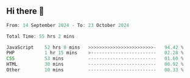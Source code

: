## Hi there 👋
<!--START_SECTION:Muni-->

```Javascript
From: 14 September 2024 - To: 23 October 2024

Total Time: 55 hrs 2 mins

JavaScript    52 hrs 8 mins   >>>>>>>>>>>>>>>>>>>>>>>>-   94.42 %
PHP           1 hr 15 mins    >------------------------   02.28 %
CSS           53 mins         -------------------------   01.60 %
HTML          30 mins         -------------------------   00.92 %
Other         10 mins         -------------------------   00.33 %
```

<!--END_SECTION:Muni-->
